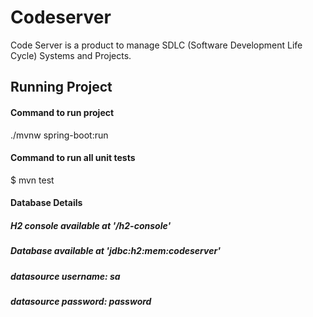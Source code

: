 # Codeserver
Code Server is a product to manage SDLC (Software Development Life Cycle) Systems and Projects.

## Running Project

#### Command to run project
./mvnw spring-boot:run

#### Command to run all unit tests

$ mvn test

#### Database Details
##### H2 console available at '/h2-console'
##### Database available at 'jdbc:h2:mem:codeserver'
##### datasource username: sa
##### datasource password: password
